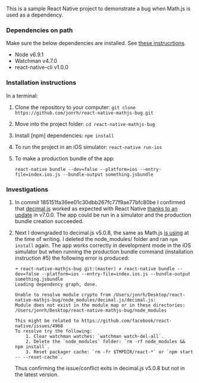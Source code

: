 This is a sample React Native project to demonstrate a bug when Math.js is used as a dependency.

### Dependencies on path
Make sure the below dependencies are installed. See [these instrucrtions](https://facebook.github.io/react-native/docs/getting-started.html#content).

* Node v6.9.1
* Watchman v4.7.0
* react-native-cli v1.0.0

### Installation instructions
In a terminal:

1. Clone the repository to your computer: `git clone https://github.com/jonrh/react-native-mathjs-bug.git`
2. Move into the project folder: `cd react-native-mathjs-bug`
3. Install [npm] dependencies: `npm install`
4. To run the project in an iOS simulator: `react-native run-ios`
5. To make a production bundle of the app: 

	```
	react-native bundle --dev=false --platform=ios --entry-file=index.ios.js --bundle-output something.jsbundle
	```
	
### Investigations
1. In commit 185151fa36ee01c30dbb267fc77f9ae77bfc80be I confirmed that [decimal.js](https://github.com/MikeMcl/decimal.js) worked as expected with React Native [thanks to an update](https://github.com/MikeMcl/decimal.js/pull/42) in v7.0.0. The app could be run in a simulator and the production bundle creation succeeded.

2. Next I downgraded to decimal.js v5.0.8, the same as Math.js [is using](https://github.com/josdejong/mathjs/blob/master/package.json#L79) at the time of writing. I deleted the node_modules/ folder and ran `npm install` again. The app works correctly in development mode in the iOS simulator but when running the production bundle command (installation instruction #5) the following error is produced:

	```
	➜ react-native-mathjs-bug git:(master) ✗ react-native bundle --dev=false --platform=ios --entry-file=index.ios.js --bundle-output 	something.jsbundle
	Loading dependency graph, done.

	Unable to resolve module crypto from /Users/jonrh/Desktop/react-native-mathjs-bug/node_modules/decimal.js/decimal.js:
	Module does not exist in the module map or in these directories: /Users/jonrh/Desktop/react-native-mathjs-bug/node_modules

	This might be related to https://github.com/facebook/react-native/issues/4968
	To resolve try the following:
		1. Clear watchman watches: `watchman watch-del-all`.
		2. Delete the `node_modules` folder: `rm -rf node_modules && npm install`.
		3. Reset packager cache: `rm -fr $TMPDIR/react-*` or `npm start -- --reset-cache`.
	```
	
	Thus confirming the issue/conflict exits in decimal.js v5.0.8 but not in the latest version.